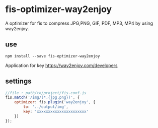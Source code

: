 # fis-optimizer-way2enjoy

A optimizer for fis to compress JPG,PNG, GIF, PDF, MP3, MP4 by using way2enjoy.
## use
```node
npm install --save fis-optimizer-way2enjoy
```
Application for key
https://way2enjoy.com/developers

## settings
```javascript
//file : path/to/project/fis-conf.js
fis.match('/img/(*.{jpg,png})', {
    optimizer: fis.plugin('way2enjoy', {
        to: '../output/img',
        key: 'xxxxxxxxxxxxxxxxxxxxxx'
    })
});
```
